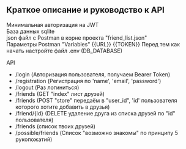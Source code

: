 ## Краткое описание и руководство к API

Минимальная авторизация на JWT <br>
База данных sqlite <br>
json файл с Postman в корне проекта "friend_list.json" <br>
Параметры Postman "Variables" {{URL}} {{TOKEN}}
Перед тем как начать настройте файл .env (DB_DATABASE)

API
- /login (Авторизация пользователя, получаем Bearer Token)
- /registration (Регистрация по 'name', 'email', 'password')
- /logout (Раз логиниться)
- /friends (GET "index" лист друзей)
- /friends (POST "store" передаём в "user_id", 'id' пользователя которого хотите добавить в друзья)
- /friend/{id} (DELETE удаление друга из списка друзей по "id" пользователя)
- /friends (список твоих друзей)
- /possible/friends (Список "возможно знакомы" по принципу 5 рукопожатий)

